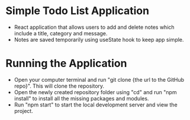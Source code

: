 # Simple Todo List Application

- React application that allows users to add and delete notes which include a title, category and message.
- Notes are saved temporarily using useState hook to keep app simple.

# Running the Application
- Open your computer terminal and run "git clone {the url to the GitHub repo}". This will clone the repository.
- Open the newly created repository folder using "cd" and run "npm install" to install all the missing packages and modules.
- Run "npm start" to start the local development server and view the project.

